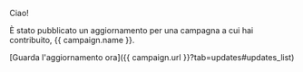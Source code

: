 Ciao!

È stato pubblicato un aggiornamento per una campagna a cui hai contribuito, {{ campaign.name }}.

[Guarda l'aggiornamento ora]({{ campaign.url }}?tab=updates#updates_list)
